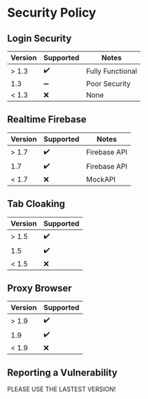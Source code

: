 # Security Policy

## Login Security

| Version | Supported          | Notes            |
| ------- | ------------------ | ---------------- |
| > 1.3   | :heavy_check_mark: | Fully Functional |
|   1.3   | :heavy_minus_sign: | Poor Security    |
| < 1.3   | ❌                | None             |

## Realtime Firebase

| Version | Supported          | Notes           |
| ------- | ------------------ | --------------- |
| > 1.7   | :heavy_check_mark: | Firebase API    |
|   1.7   | :heavy_check_mark: | Firebase API    |
| < 1.7   | ❌                | MockAPI          |

## Tab Cloaking

| Version | Supported          |
| ------- | ------------------ |
| > 1.5   | :heavy_check_mark: |
|   1.5   | :heavy_check_mark: |
| < 1.5   | ❌                |

## Proxy Browser

| Version | Supported          |
| ------- | ------------------ |
| > 1.9   | :heavy_check_mark: |
|   1.9   | :heavy_check_mark: |
| < 1.9   | ❌                |

## Reporting a Vulnerability

PLEASE USE THE LASTEST VERSION!

